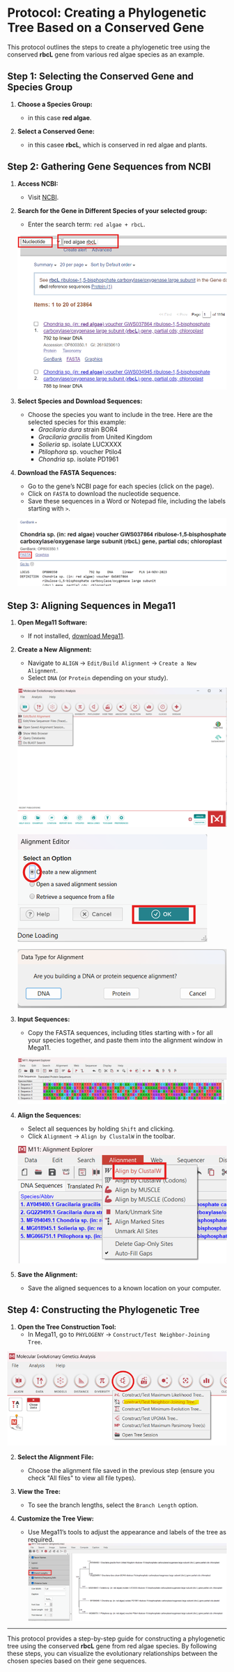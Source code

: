 # Protocol: Creating a Phylogenetic Tree Based on a Conserved Gene

This protocol outlines the steps to create a phylogenetic tree using the conserved **rbcL** gene from various red algae species as an example.

## Step 1: Selecting the Conserved Gene and Species Group

1. **Choose a Species Group:**
   - in this case  **red algae**.

2. **Select a Conserved Gene:**
   - in this casee **rbcL**, which is conserved in red algae and plants.

## Step 2: Gathering Gene Sequences from NCBI

1. **Access NCBI:**
   - Visit [NCBI](https://www.ncbi.nlm.nih.gov/).

2. **Search for the Gene in Different Species of your selected group:**
   - Enter the search term: `red algae + rbcL`.


   ![alt text](../images/ncb1%20(1).png)
   
3. **Select Species and Download Sequences:**
    
   - Choose the species you want to include in the tree. Here are the selected species for this example:
     - *Gracilaria dura* strain BOR4
     - *Gracilaria gracilis* from United Kingdom
     - *Solieria* sp. isolate LUCXXXX
     - *Ptilophora* sp. voucher Ptilo4
     - *Chondria* sp. isolate PD1961

4. **Download the FASTA Sequences:**
   - Go to the gene’s NCBI page for each species (click on the page).
   - Click on `FASTA` to download the nucleotide sequence.
   - Save these sequences in a Word or Notepad file, including the labels starting with `>`.

   ![alt text](../images/ncb1%20(2).png)

   


## Step 3: Aligning Sequences in Mega11

1. **Open Mega11 Software:**
   - If not installed, [download Mega11](https://www.megasoftware.net/).

2. **Create a New Alignment:**
   - Navigate to `ALIGN` -> `Edit/Build Alignment` -> `Create a New Alignment`.
   - Select `DNA` (or `Protein` depending on your study).

   ![alt text](../images/mega11(1).png)

    ![alt text](../images/mega11(2).png)

    ![alt text](../images/mega11(3).png)


3. **Input Sequences:**
   - Copy the FASTA sequences, including titles starting with `>` for all your species together, and paste them into the alignment window in Mega11.

   ![alt text](../images/mega11(5).png)

4. **Align the Sequences:**
   - Select all sequences by holding `Shift` and clicking.
   - Click `Alignment` -> `Align by ClustalW` in the toolbar.

   ![alt text](../images/mega11(6).png)

5. **Save the Alignment:**
   - Save the aligned sequences to a known location on your computer.

## Step 4: Constructing the Phylogenetic Tree

1. **Open the Tree Construction Tool:**
   - In Mega11, go to `PHYLOGENY` -> `Construct/Test Neighbor-Joining Tree`.

![alt text](../images/mega11(7).png)

2. **Select the Alignment File:**
   - Choose the alignment file saved in the previous step (ensure you check "All files" to view all file types).

3. **View the Tree:**
   - To see the branch lengths, select the `Branch Length` option.

4. **Customize the Tree View:**
   - Use Mega11’s tools to adjust the appearance and labels of the tree as required.
![alt text](../images/mega11(8).png)
---

This protocol provides a step-by-step guide for constructing a phylogenetic tree using the conserved **rbcL** gene from red algae species. By following these steps, you can visualize the evolutionary relationships between the chosen species based on their gene sequences.
